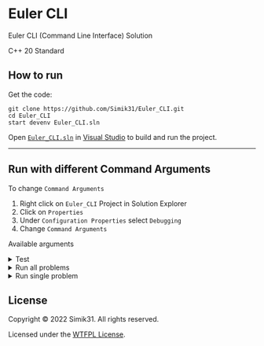 # Euler CLI
Euler CLI (Command Line Interface) Solution

C++ 20 Standard

## How to run

Get the code:
```pwsh
git clone https://github.com/Simik31/Euler_CLI.git
cd Euler_CLI
start devenv Euler_CLI.sln
```

Open [`Euler_CLI.sln`](Euler_CLI.sln) in [Visual Studio](https://visualstudio.microsoft.com/ "Get Visual Studio") to build and run the project.

---

## Run with different Command Arguments

To change `Command Arguments`

 1. Right click on `Euler_CLI` Project in Solution Explorer
 2. Click on `Properties`
 3. Under `Configuration Properties` select `Debugging`
 4. Change `Command Arguments`

 Available arguments
 
 <details>
<summary>Test</summary>
Run tests on utils namespace

```
    test
    t
```
    
</details>

<details>
<summary>Run all problems</summary>

```
    run --all
    run -a
    r --all
    r -a
```

</details>
   
<details>
<summary>Run single problem</summary>

```
    run --id ID
    r --id ID
```

> Run problem number ID (must be valid integer)
</details>

## License

Copyright &copy; 2022 Simik31. All rights reserved.

Licensed under the [WTFPL License](LICENSE.md).
